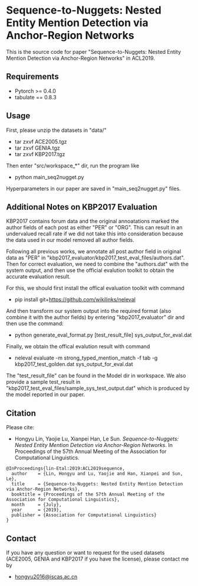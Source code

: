 # Sequence-to-Nuggets: Nested Entity Mention Detection via Anchor-Region Networks

This is the source code for paper "Sequence-to-Nuggets: Nested Entity Mention Detection via Anchor-Region Networks" in ACL2019.

## Requirements

* Pytorch >= 0.4.0
* tabulate == 0.8.3

## Usage
First, please unzip the datasets in "data/"

* tar zxvf ACE2005.tgz
* tar zxvf GENIA.tgz
* tar zxvf KBP2017.tgz

Then enter "src/workspace_*" dir, run the program like

* python main_seq2nugget.py

Hyperparameters in our paper are saved in "main_seq2nugget.py" files.

## Additional Notes on KBP2017 Evaluation
KBP2017 contains forum data and the original annoatations marked the author fields of each post as either "PER" or "ORG". This can result in an undervalued recall rate if we did not take this into consideration because the data used in our model removed all author fields. 

Following all previous works, we annotate all post author field in original data as "PER" in "kbp2017_evaluator/kbp2017_test_eval_files/authors.dat". Then for correct evaluation, we need to combine the "authors.dat" with the system output, and then use the official evalution toolkit to obtain the accurate evaluation result.

For this, we should first install the offical evaluation toolkit with command
* pip install git+https://github.com/wikilinks/neleval

And then transform our system output into the required format (also combine it with the author fields) by entering "kbp2017_evaluator" dir and then use the command:
* python generate_eval_format.py [test_result_file] sys_output_for_eval.dat

Finally, we obtain the offical evalution result with command
* neleval evaluate -m strong_typed_mention_match -f tab -g kbp2017_test_golden.dat sys_output_for_eval.dat

The "test_result_file" can be found in the Model dir in workspace. We also  provide a sample test_result in "kbp2017_test_eval_files/sample_sys_test_output.dat" which is produced by the model reported in our paper.

## Citation
Please cite:
* Hongyu Lin, Yaojie Lu, Xianpei Han, Le Sun. *Sequence-to-Nuggets: Nested Entity Mention Detection via Anchor-Region Networks*. In Proceedings of the 57th Annual Meeting of the Association for Computational Linguistics.

```
@InProceedings{lin-Etal:2019:ACL2019sequence,
  author    = {Lin, Hongyu and Lu, Yaojie and Han, Xianpei and Sun, Le},
  title     = {Sequence-to-Nuggets: Nested Entity Mention Detection via Anchor-Region Networks},
  booktitle = {Proceedings of the 57th Annual Meeting of the Association for Computational Linguistics},
  month     = {July},
  year      = {2019},
  publisher = {Association for Computational Linguistics}
}
```

## Contact
If you have any question or want to request for the used datasets (ACE2005, GENIA and KBP2017 if you have the license), please contact me by
* hongyu2016@iscas.ac.cn
